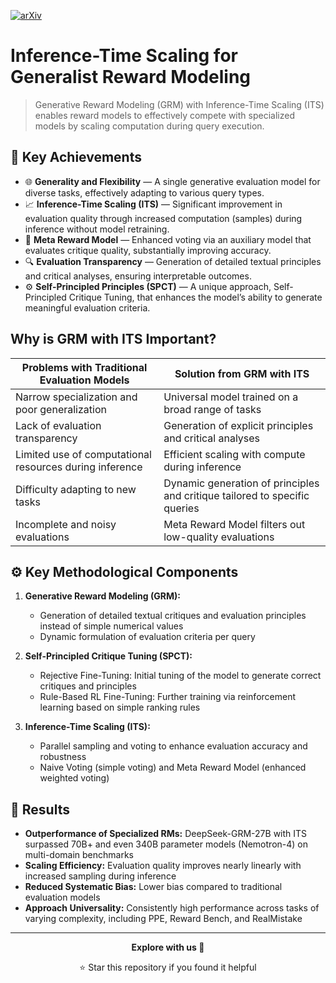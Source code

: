 [![arXiv](https://img.shields.io/badge/arXiv-2504.02495-b31b1b.svg)](https://arxiv.org/abs/2504.02495)

# Inference-Time Scaling for Generalist Reward Modeling

> Generative Reward Modeling (GRM) with Inference-Time Scaling (ITS) enables reward models to effectively compete with specialized models by scaling computation during query execution.

## 🚀 Key Achievements

* 🌐 **Generality and Flexibility** — A single generative evaluation model for diverse tasks, effectively adapting to various query types.
* 📈 **Inference-Time Scaling (ITS)** — Significant improvement in evaluation quality through increased computation (samples) during inference without model retraining.
* 🎯 **Meta Reward Model** — Enhanced voting via an auxiliary model that evaluates critique quality, substantially improving accuracy.
* 🔍 **Evaluation Transparency** — Generation of detailed textual principles and critical analyses, ensuring interpretable outcomes.
* ⚙️ **Self-Principled Principles (SPCT)** — A unique approach, Self-Principled Critique Tuning, that enhances the model’s ability to generate meaningful evaluation criteria.

## Why is GRM with ITS Important?

| Problems with Traditional Evaluation Models | Solution from GRM with ITS |
| ------------------------------------------- | -------------------------- |
| Narrow specialization and poor generalization | Universal model trained on a broad range of tasks |
| Lack of evaluation transparency | Generation of explicit principles and critical analyses |
| Limited use of computational resources during inference | Efficient scaling with compute during inference |
| Difficulty adapting to new tasks | Dynamic generation of principles and critique tailored to specific queries |
| Incomplete and noisy evaluations | Meta Reward Model filters out low-quality evaluations |

## ⚙️ Key Methodological Components

1. **Generative Reward Modeling (GRM):**

   * Generation of detailed textual critiques and evaluation principles instead of simple numerical values
   * Dynamic formulation of evaluation criteria per query

2. **Self-Principled Critique Tuning (SPCT):**

   * Rejective Fine-Tuning: Initial tuning of the model to generate correct critiques and principles
   * Rule-Based RL Fine-Tuning: Further training via reinforcement learning based on simple ranking rules

3. **Inference-Time Scaling (ITS):**

   * Parallel sampling and voting to enhance evaluation accuracy and robustness
   * Naive Voting (simple voting) and Meta Reward Model (enhanced weighted voting)

## 🔬 Results

* **Outperformance of Specialized RMs:** DeepSeek-GRM-27B with ITS surpassed 70B+ and even 340B parameter models (Nemotron-4) on multi-domain benchmarks
* **Scaling Efficiency:** Evaluation quality improves nearly linearly with increased sampling during inference
* **Reduced Systematic Bias:** Lower bias compared to traditional evaluation models
* **Approach Universality:** Consistently high performance across tasks of varying complexity, including PPE, Reward Bench, and RealMistake

---

<div align="center">

**Explore with us 🚀**

⭐ Star this repository if you found it helpful

</div>
